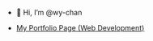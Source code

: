 - 👋 Hi, I’m @wy-chan

- <a href="https://wy-chan.github.io/devchallenges_Portfolio/"> My Portfolio Page (Web Development)</a> 

<!---
wy-chan/wy-chan is a ✨ special ✨ repository because its `README.md` (this file) appears on your GitHub profile.
You can click the Preview link to take a look at your changes.
--->
